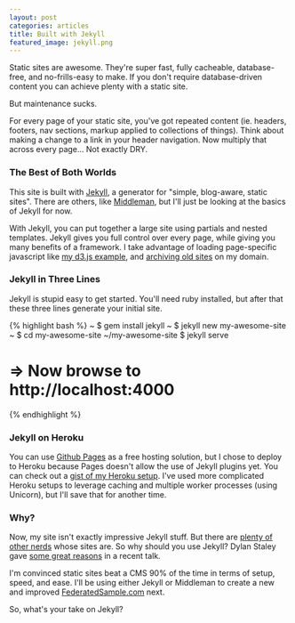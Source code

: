 ```yaml
---
layout: post
categories: articles
title: Built with Jekyll
featured_image: jekyll.png
---
```


Static sites are awesome. They're super fast, fully cacheable, database-free, and no-frills-easy to make. If you don't require database-driven content you can achieve plenty with a static site.

But maintenance sucks.

For every page of your static site, you've got repeated content (ie. headers, footers, nav sections, markup applied to collections of things). Think about making a change to a link in your header navigation. Now multiply that across every page... Not exactly DRY.

### The Best of Both Worlds

This site is built with [Jekyll](http://jekyllrb.com/), a generator for "simple, blog-aware, static sites". There are others, like [Middleman](http://middlemanapp.com/), but I'll just be looking at the basics of Jekyll for now.

With Jekyll, you can put together a large site using partials and nested templates. Jekyll gives you full control over every page, while giving you many benefits of a framework. I take advantage of loading page-specific javascript like [my d3.js example](/d3-js), and [archiving old sites](/shweplantis/) on my domain.

### Jekyll in Three Lines

Jekyll is stupid easy to get started. You'll need ruby installed, but after that these three lines generate your initial site.

{% highlight bash %}
~ $ gem install jekyll
~ $ jekyll new my-awesome-site
~ $ cd my-awesome-site
~/my-awesome-site $ jekyll serve
# => Now browse to http://localhost:4000
{% endhighlight %}

### Jekyll on Heroku

You can use [Github Pages](https://help.github.com/articles/using-jekyll-with-pages) as a free hosting solution, but I chose to deploy to Heroku because Pages doesn't allow the use of Jekyll plugins yet. You can check out a [gist of my Heroku setup](https://gist.github.com/mshwery/5945291). I've used more complicated Heroku setups to leverage caching and multiple worker processes (using Unicorn), but I'll save that for another time.

### Why?

Now, my site isn't exactly impressive Jekyll stuff. But there are [plenty of other nerds](http://github.com/mojombo/jekyll/wiki/Sites) whose sites are. So why should you use Jekyll? Dylan Staley gave [some great reasons](http://dstaley.me/the-strange-case-of-jekyll-and-prose/#/why) in a recent talk.

I'm convinced static sites beat a CMS 90% of the time in terms of setup, speed, and ease. I'll be using either Jekyll or Middleman to create a new and improved <a href="http://www.federatedsample.com" target="_blank">FederatedSample.com</a> next.

So, what's your take on Jekyll?

